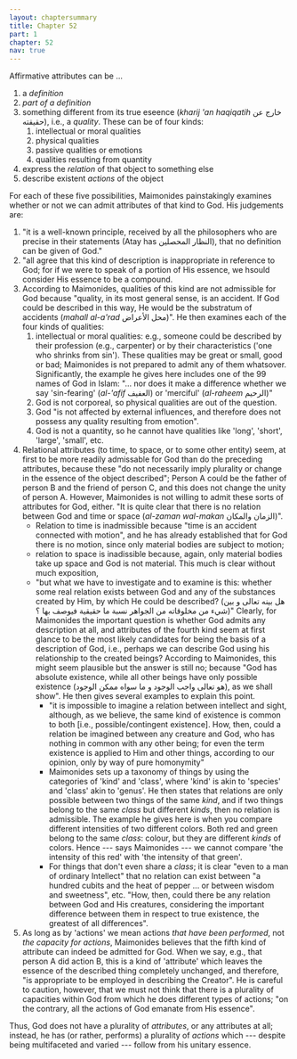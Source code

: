 ```yaml
---
layout: chaptersummary
title: Chapter 52
part: 1
chapter: 52
nav: true
---
```


Affirmative attributes can be ...
1. a _definition_
2. _part of a definition_
3. something different from its true eseence (_kharij 'an haqiqatih_ خارج عن حقيقته), i.e., a _quality_. These can be of four kinds:
    1. intellectual or moral qualities
    2. physical qualities
    3. passive qualities or emotions
    4. qualities resulting from quantity
4. express the _relation_ of that object to something else
5. describe existent _actions_ of the object

For each of these five possibilities, Maimonides painstakingly examines whether or not we can admit attributes of that kind to God. His judgements are:
1. "it is a well-known principle, received by all the philosophers who are precise in their statements (Atay has النظار المحصلين), that no definition can be given of God."
2. "all agree that this kind of description is inappropriate in reference to God; for if we were to speak of a portion of His essence, we hsould consider His essence to be a compound.
3. According to Maimonides, qualities of this kind are not admissible for God because "quality, in its most general sense, is an accident. If God could be described in this way, He would be the substratum of accidents (_mahall al-a'rad_ محل الأعراض)". He then examines each of the four kinds of qualities:
    1. intellectual or moral qualities: e.g., someone could be described by their profession (e.g., carpenter) or by their characteristics ('one who shrinks from sin'). These qualities may be great or small, good or bad; Maimonides is not prepared to admit any of them whatsover. Significantly, the example he gives here includes one of the 99 names of God in Islam: "... nor does it make a difference whether we say 'sin-fearing' (_al-'afif_ العفيف) or 'merciful' (_al-raheem_ الرحيم)"
    2. God is not corporeal, so physical qualities are out of the question.
    2. God "is not affected by external influences, and therefore does not possess any quality resulting from emotion".
    4. God is not a quantity, so he cannot have qualities like 'long', 'short', 'large', 'small', etc.
4. Relational attributes (to time, to space, or to some other entity) seem, at first to be more readily admissable for God than do the preceding attributes, because these "do not necessarily imply plurality or change in the essence of the object described"; Person A could be the father of person B and the friend of person C, and this does not change the unity of person A. However, Maimonides is not willing to admit these sorts of attributes for God, either. "It is quite clear that there is no relation between God and time or space (_al-zaman wal-makan_ الزمان والمكان)". 
    - Relation to time is inadmissible because "time is an accident connected with motion", and he has already established that for God there is no motion, since only material bodies are subject to motion; 
    - relation to space is inadissible because, again, only material bodies take up space and God is not material. This much is clear without much exposition, 
    - "but what we have to investigate and to examine is this: whether some real relation exists between God and any of the substances created by Him, by which He could be described? (هل بينه تعالى و بين شيء من مخلوقاته من الجواهر نسبة ما حقيقية فيوصف بها ؟)" Clearly, for Maimonides the important question is whether God admits any description at all, and attributes of the fourth kind seem at first glance to be the most likely candidates for being the basis of a description of God, i.e., perhaps we can describe God using his relationship to the created beings? According to Maimonides, this might seem plausible but the answer is still no; because "God has absolute existence, while all other beings have only possible existence (هو تعالى واجب الوجود و ما سواه ممكن الوجود), as we shall show". He then gives several examples to explain this point.
        - "it is impossible to imagine a relation between intellect and sight, although, as we believe, the same kind of existence is common to both [i.e., possible/contingent existence]. How, then, could a relation be imagined between any creature and God, who has nothing in common with any other being; for even the term existence is applied to Him and other things, according to our opinion, only by way of pure homonymity"
        - Maimonides sets up a taxonomy of things by using the categories of 'kind' and 'class', where 'kind' is akin to 'species' and 'class' akin to 'genus'. He then states that relations are only possible between two things of the same _kind_, and if two things belong to the same _class_ but different _kinds_, then no relation is admissible. The example he gives here is when you compare different intensities of two different colors. Both red and green belong to the same _class_: colour, but they are different _kinds_ of colors. Hence --- says Maimonides --- we cannot compare 'the intensity of this red' with 'the intensity of that green'.
        - For things that don't even share a _class_; it is clear "even to a man of ordinary Intellect" that no relation can exist between "a hundred cubits and the heat of pepper ... or between wisdom and sweetness", etc. 
"How, then, could there be any relation between God and His creatures, considering the important difference between them in respect to true existence, the greatest of all differences".
5. As long as by 'actions' we mean actions _that have been performed_, not _the capacity for actions_, Maimonides believes that the fifth kind of attribute can indeed be admitted for God. When we say, e.g., that person A did action B, this is a kind of 'attribute' which leaves the essence of the described thing completely unchanged, and therefore, "is appropriate to be employed in describing the Creator". He is careful to caution, however, that we must not think that there is a plurality of capacities within God from which he does different types of actions; "on the contrary, all the actions of God emanate from His essence".

Thus, God does not have a plurality of _attributes_, or any attributes at all; instead, he has (or rather, performs) a plurality of _actions_ which --- despite being multifaceted and varied --- follow from his unitary essence.
